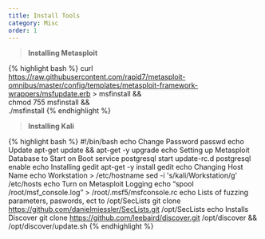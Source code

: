 ```yaml
---
title: Install Tools
category: Misc
order: 1
---
```

> <b> Installing Metasploit </b>

{% highlight bash %}
curl https://raw.githubusercontent.com/rapid7/metasploit-omnibus/master/config/templates/metasploit-framework-wrappers/msfupdate.erb > msfinstall && \
  chmod 755 msfinstall && \
  ./msfinstall
{% endhighlight %}

> **Installing Kali**

{% highlight bash %}
#!/bin/bash
echo Change Password
passwd
echo Update
apt-get update && apt-get -y upgrade
echo Setting up Metasploit Database to Start on Boot
service postgresql start
update-rc.d postgresql enable
echo Installing gedit
apt-get -y install gedit
echo Changing Host Name
echo Workstation > /etc/hostname
sed -i 's/kali/Workstation/g' /etc/hosts
echo Turn on Metasploit Logging
echo “spool /root/msf_console.log” > /root/.msf5/msfconsole.rc
echo Lists of fuzzing parameters, paswords, ect to /opt/SecLists
git clone https://github.com/danielmiessler/SecLists.git /opt/SecLists
echo Installs Discover
git clone https://github.com/leebaird/discover.git /opt/discover && /opt/discover/update.sh
{% endhighlight %}


